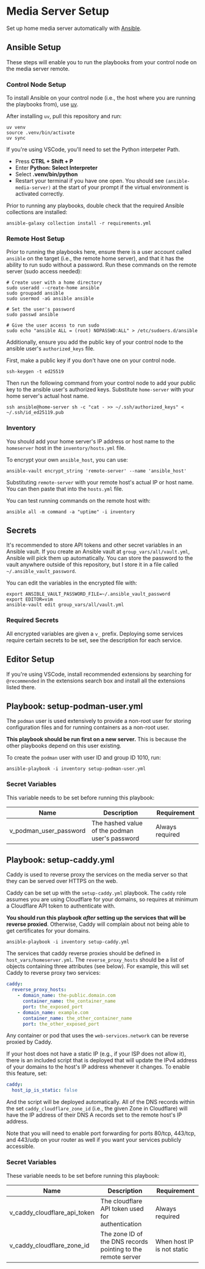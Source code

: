 # Media Server Setup

Set up home media server automatically with [Ansible](https://docs.ansible.com/ansible/latest/getting_started/introduction.html).

## Ansible Setup

These steps will enable you to run the playbooks from your control node on the media server remote.

### Control Node Setup

To install Ansible on your control node (i.e., the host where you are running the playbooks from), use [uv](https://docs.astral.sh/uv/getting-started/installation/).

After installing `uv`, pull this repository and run:

```shell
uv venv
source .venv/bin/activate
uv sync
```

If you're using VSCode, you'll need to set the Python interpeter Path.

- Press **CTRL + Shift + P**
- Enter **Python: Select Interpreter**
- Select **.venv/bin/python**
- Restart your terminal if you have one open. You should see `(ansible-media-server)` at the start of your prompt if the virtual environment is activated correctly.

Prior to running any playbooks, double check that the required Ansible collections are installed:

```shell
ansible-galaxy collection install -r requirements.yml
```

### Remote Host Setup

Prior to running the playbooks here, ensure there is a user account called `ansible` on the target (i.e., the remote home server), and that it has the ability to run sudo without a password. Run these commands on the remote server (sudo access needed):

```shell
# Create user with a home directory
sudo useradd --create-home ansible
sudo groupadd ansible
sudo usermod -aG ansible ansible

# Set the user's password
sudo passwd ansible

# Give the user access to run sudo
sudo echo "ansible ALL = (root) NOPASSWD:ALL" > /etc/sudoers.d/ansible
```

Additionally, ensure you add the public key of your control node to the ansible user's `authorized_keys` file.

First, make a public key if you don't have one on your control node.

```shell
ssh-keygen -t ed25519
```

Then run the following command from your control node to add your public key to the ansible user's authorized keys. Substitute `home-server` with your home server's actual host name.

```shell
ssh ansible@home-server sh -c "cat - >> ~/.ssh/authorized_keys" < ~/.ssh/id_ed25119.pub
```

### Inventory

You should add your home server's IP address or host name to the `homeserver` host in the `inventory/hosts.yml` file.

To encrypt your own `ansible_host`, you can use:

```shell
ansible-vault encrypt_string 'remote-server' --name 'ansible_host'
```

Substituting `remote-server` with your remote host's actual IP or host name. You can then paste that into the `hosts.yml` file.

You can test running commands on the remote host with:

```shell
ansible all -m command -a "uptime" -i inventory
```

## Secrets

It's recommended to store API tokens and other secret variables in an Ansible vault. If you create an Ansible vault at `group_vars/all/vault.yml`, Ansible will pick them up automatically. You can store the password to the vault anywhere outside of this repository, but I store it in a file called `~/.ansible_vault_password`.

You can edit the variables in the encrypted file with:

```shell
export ANSIBLE_VAULT_PASSWORD_FILE=~/.ansible_vault_password
export EDITOR=vim
ansible-vault edit group_vars/all/vault.yml
```

### Required Secrets

All encrypted variables are given a `v_` prefix. Deploying some services require certain secrets to be set, see the description for each service.

## Editor Setup

If you're using VSCode, install recommended extensions by searching for `@recommended` in the extensions search box and install all the extensions listed there.

## Playbook: setup-podman-user.yml

The `podman` user is used extensively to provide a non-root user for storing configuration files and for running containers as a non-root user.

**This playbook should be run first on a new server.** This is because the other playbooks depend on this user existing.

To create the `podman` user with user ID and group ID 1010, run:

```shell
ansible-playbook -i inventory setup-podman-user.yml
```

### Secret Variables

This variable needs to be set before running this playbook:

| Name                   | Description                                    | Requirement     |
| ---------------------- | ---------------------------------------------- | --------------- |
| v_podman_user_password | The hashed value of the podman user's password | Always required |

## Playbook: setup-caddy.yml

Caddy is used to reverse proxy the services on the media server so that they can be served over HTTPS on the web.

Caddy can be set up with the `setup-caddy.yml` playbook. The `caddy` role assumes you are using Cloudflare for your domains, so requires at minimum a Cloudflare API token to authenticate with.

**You should run this playbook *after* setting up the services that will be reverse proxied**. Otherwise, Caddy will complain about not being able to get certificates for your domains.

```shell
ansible-playbook -i inventory setup-caddy.yml
```

The services that caddy reverse proxies should be defined in `host_vars/homeserver.yml`. The `reverse_proxy_hosts` should be a list of objects containing three attributes (see below). For example, this will set Caddy to reverse proxy two services:

```yaml
caddy:
  reverse_proxy_hosts:
    - domain_name: the-public.domain.com
      container_name: the_container_name
      port: the_exposed_port
    - domain_name: example.com
      container_name: the_other_container_name
      port: the_other_exposed_port
```

Any container or pod that uses the `web-services.network` can be reverse proxied by Caddy.

If your host does not have a static IP (e.g., if your ISP does not allow it), there is an included script that is deployed that will update the IPv4 address of your domains to the host's IP address whenever it changes. To enable this feature, set:

```yaml
caddy:
  host_ip_is_static: false
```

And the script will be deployed automatically. All of the DNS records within the set `caddy_cloudflare_zone_id` (i.e., the given Zone in Cloudflare) will have the IP address of their DNS A records set to the remote host's IP address.

Note that you will need to enable port forwarding for ports 80/tcp, 443/tcp, and 443/udp on your router as well if you want your services publicly accessible.

### Secret Variables

These variable needs to be set before running this playbook:

| Name                         | Description                                                  | Requirement                |
| ---------------------------- | ------------------------------------------------------------ | -------------------------- |
| v_caddy_cloudflare_api_token | The cloudflare API token used for authentication             | Always required            |
| v_caddy_cloudflare_zone_id   | The zone ID of the DNS records pointing to the remote server | When host IP is not static |
